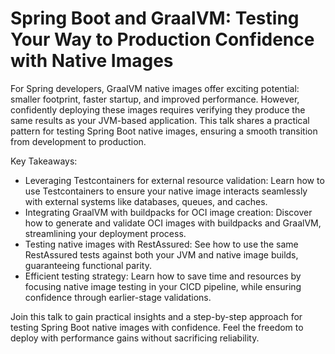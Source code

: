 # Spring Boot and GraalVM: Testing Your Way to Production Confidence with Native Images

For Spring developers, GraalVM native images offer exciting potential: smaller footprint, faster startup, and improved performance. However, confidently deploying these images requires verifying they produce the same results as your JVM-based application. This talk shares a practical pattern for testing Spring Boot native images, ensuring a smooth transition from development to production.

Key Takeaways:

- Leveraging Testcontainers for external resource validation: Learn how to use Testcontainers to ensure your native image interacts seamlessly with external systems like databases, queues, and caches.
- Integrating GraalVM with buildpacks for OCI image creation: Discover how to generate and validate OCI images with buildpacks and GraalVM, streamlining your deployment process.
- Testing native images with RestAssured: See how to use the same RestAssured tests against both your JVM and native image builds, guaranteeing functional parity.
- Efficient testing strategy: Learn how to save time and resources by focusing native image testing in your CICD pipeline, while ensuring confidence through earlier-stage validations.

Join this talk to gain practical insights and a step-by-step approach for testing Spring Boot native images with confidence. Feel the freedom to deploy with performance gains without sacrificing reliability.
